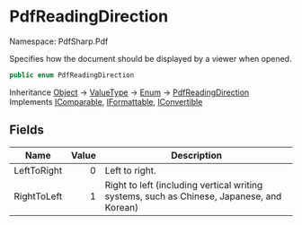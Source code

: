 # PdfReadingDirection

Namespace: PdfSharp.Pdf

Specifies how the document should be displayed by a viewer when opened.

```csharp
public enum PdfReadingDirection
```

Inheritance [Object](https://docs.microsoft.com/en-us/dotnet/api/system.object) → [ValueType](https://docs.microsoft.com/en-us/dotnet/api/system.valuetype) → [Enum](https://docs.microsoft.com/en-us/dotnet/api/system.enum) → [PdfReadingDirection](./pdfsharp.pdf.pdfreadingdirection)<br>
Implements [IComparable](https://docs.microsoft.com/en-us/dotnet/api/system.icomparable), [IFormattable](https://docs.microsoft.com/en-us/dotnet/api/system.iformattable), [IConvertible](https://docs.microsoft.com/en-us/dotnet/api/system.iconvertible)

## Fields

| Name | Value | Description |
| --- | --: | --- |
| LeftToRight | 0 | Left to right. |
| RightToLeft | 1 | Right to left (including vertical writing systems, such as Chinese, Japanese, and Korean) |
